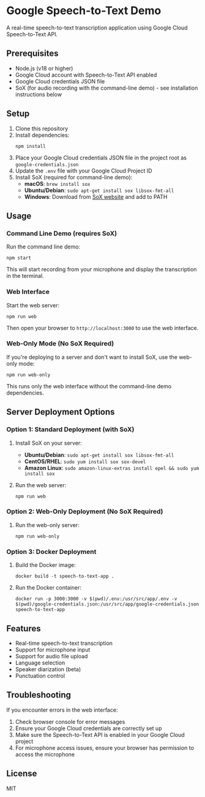 # Google Speech-to-Text Demo

A real-time speech-to-text transcription application using Google Cloud Speech-to-Text API.

## Prerequisites

- Node.js (v18 or higher)
- Google Cloud account with Speech-to-Text API enabled
- Google Cloud credentials JSON file
- SoX (for audio recording with the command-line demo) - see installation instructions below

## Setup

1. Clone this repository
2. Install dependencies:
   ```
   npm install
   ```
3. Place your Google Cloud credentials JSON file in the project root as `google-credentials.json`
4. Update the `.env` file with your Google Cloud Project ID
5. Install SoX (required for command-line demo):
   - **macOS**: `brew install sox`
   - **Ubuntu/Debian**: `sudo apt-get install sox libsox-fmt-all`
   - **Windows**: Download from [SoX website](https://sourceforge.net/projects/sox/files/sox/) and add to PATH

## Usage

### Command Line Demo (requires SoX)

Run the command line demo:

```
npm start
```

This will start recording from your microphone and display the transcription in the terminal.

### Web Interface

Start the web server:

```
npm run web
```

Then open your browser to `http://localhost:3000` to use the web interface.

### Web-Only Mode (No SoX Required)

If you're deploying to a server and don't want to install SoX, use the web-only mode:

```
npm run web-only
```

This runs only the web interface without the command-line demo dependencies.

## Server Deployment Options

### Option 1: Standard Deployment (with SoX)

1. Install SoX on your server:
   - **Ubuntu/Debian**: `sudo apt-get install sox libsox-fmt-all`
   - **CentOS/RHEL**: `sudo yum install sox sox-devel`
   - **Amazon Linux**: `sudo amazon-linux-extras install epel && sudo yum install sox`

2. Run the web server:
   ```
   npm run web
   ```

### Option 2: Web-Only Deployment (No SoX Required)

1. Run the web-only server:
   ```
   npm run web-only
   ```

### Option 3: Docker Deployment

1. Build the Docker image:
   ```
   docker build -t speech-to-text-app .
   ```

2. Run the Docker container:
   ```
   docker run -p 3000:3000 -v $(pwd)/.env:/usr/src/app/.env -v $(pwd)/google-credentials.json:/usr/src/app/google-credentials.json speech-to-text-app
   ```

## Features

- Real-time speech-to-text transcription
- Support for microphone input
- Support for audio file upload
- Language selection
- Speaker diarization (beta)
- Punctuation control

## Troubleshooting

If you encounter errors in the web interface:

1. Check browser console for error messages
2. Ensure your Google Cloud credentials are correctly set up
3. Make sure the Speech-to-Text API is enabled in your Google Cloud project
4. For microphone access issues, ensure your browser has permission to access the microphone

## License

MIT 